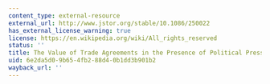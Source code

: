 ```yaml
---
content_type: external-resource
external_url: http://www.jstor.org/stable/10.1086/250022
has_external_license_warning: true
license: https://en.wikipedia.org/wiki/All_rights_reserved
status: ''
title: The Value of Trade Agreements in the Presence of Political Pressures
uid: 6e2da5d0-9b65-4fb2-88d4-0b1dd3b901b2
wayback_url: ''
---
```

